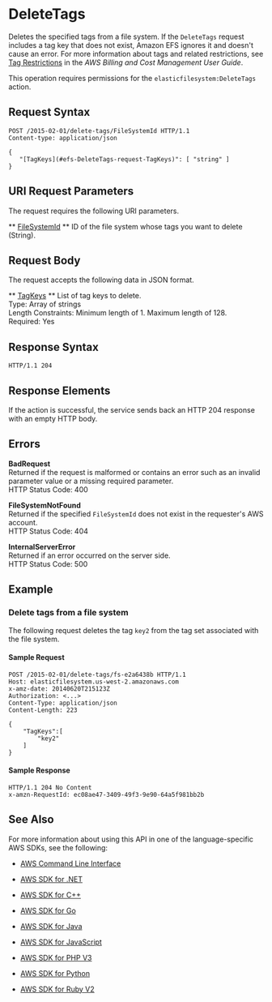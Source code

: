 # DeleteTags<a name="API_DeleteTags"></a>

Deletes the specified tags from a file system\. If the `DeleteTags` request includes a tag key that does not exist, Amazon EFS ignores it and doesn't cause an error\. For more information about tags and related restrictions, see [Tag Restrictions](http://docs.aws.amazon.com/awsaccountbilling/latest/aboutv2/cost-alloc-tags.html) in the *AWS Billing and Cost Management User Guide*\.

This operation requires permissions for the `elasticfilesystem:DeleteTags` action\.

## Request Syntax<a name="API_DeleteTags_RequestSyntax"></a>

```
POST /2015-02-01/delete-tags/FileSystemId HTTP/1.1
Content-type: application/json

{
   "[TagKeys](#efs-DeleteTags-request-TagKeys)": [ "string" ]
}
```

## URI Request Parameters<a name="API_DeleteTags_RequestParameters"></a>

The request requires the following URI parameters\.

 ** [FileSystemId](#API_DeleteTags_RequestSyntax) **   <a name="efs-DeleteTags-request-FileSystemId"></a>
ID of the file system whose tags you want to delete \(String\)\.

## Request Body<a name="API_DeleteTags_RequestBody"></a>

The request accepts the following data in JSON format\.

 ** [TagKeys](#API_DeleteTags_RequestSyntax) **   <a name="efs-DeleteTags-request-TagKeys"></a>
List of tag keys to delete\.  
Type: Array of strings  
Length Constraints: Minimum length of 1\. Maximum length of 128\.  
Required: Yes

## Response Syntax<a name="API_DeleteTags_ResponseSyntax"></a>

```
HTTP/1.1 204
```

## Response Elements<a name="API_DeleteTags_ResponseElements"></a>

If the action is successful, the service sends back an HTTP 204 response with an empty HTTP body\.

## Errors<a name="API_DeleteTags_Errors"></a>

 **BadRequest**   
Returned if the request is malformed or contains an error such as an invalid parameter value or a missing required parameter\.  
HTTP Status Code: 400

 **FileSystemNotFound**   
Returned if the specified `FileSystemId` does not exist in the requester's AWS account\.  
HTTP Status Code: 404

 **InternalServerError**   
Returned if an error occurred on the server side\.  
HTTP Status Code: 500

## Example<a name="API_DeleteTags_Examples"></a>

### Delete tags from a file system<a name="API_DeleteTags_Example_1"></a>

 The following request deletes the tag `key2` from the tag set associated with the file system\. 

#### Sample Request<a name="API_DeleteTags_Example_1_Request"></a>

```
POST /2015-02-01/delete-tags/fs-e2a6438b HTTP/1.1
Host: elasticfilesystem.us-west-2.amazonaws.com
x-amz-date: 20140620T215123Z
Authorization: <...>
Content-Type: application/json
Content-Length: 223

{ 
    "TagKeys":[ 
        "key2"
    ]
}
```

#### Sample Response<a name="API_DeleteTags_Example_1_Response"></a>

```
HTTP/1.1 204 No Content
x-amzn-RequestId: ec08ae47-3409-49f3-9e90-64a5f981bb2b
```

## See Also<a name="API_DeleteTags_SeeAlso"></a>

For more information about using this API in one of the language\-specific AWS SDKs, see the following:

+  [AWS Command Line Interface](http://docs.aws.amazon.com/goto/aws-cli/elasticfilesystem-2015-02-01/DeleteTags) 

+  [AWS SDK for \.NET](http://docs.aws.amazon.com/goto/DotNetSDKV3/elasticfilesystem-2015-02-01/DeleteTags) 

+  [AWS SDK for C\+\+](http://docs.aws.amazon.com/goto/SdkForCpp/elasticfilesystem-2015-02-01/DeleteTags) 

+  [AWS SDK for Go](http://docs.aws.amazon.com/goto/SdkForGoV1/elasticfilesystem-2015-02-01/DeleteTags) 

+  [AWS SDK for Java](http://docs.aws.amazon.com/goto/SdkForJava/elasticfilesystem-2015-02-01/DeleteTags) 

+  [AWS SDK for JavaScript](http://docs.aws.amazon.com/goto/AWSJavaScriptSDK/elasticfilesystem-2015-02-01/DeleteTags) 

+  [AWS SDK for PHP V3](http://docs.aws.amazon.com/goto/SdkForPHPV3/elasticfilesystem-2015-02-01/DeleteTags) 

+  [AWS SDK for Python](http://docs.aws.amazon.com/goto/boto3/elasticfilesystem-2015-02-01/DeleteTags) 

+  [AWS SDK for Ruby V2](http://docs.aws.amazon.com/goto/SdkForRubyV2/elasticfilesystem-2015-02-01/DeleteTags) 